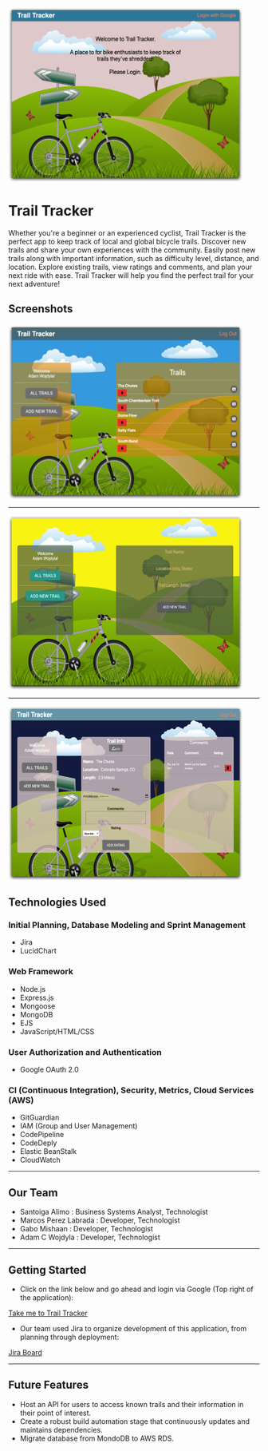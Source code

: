 <img src="public/images/landing-page.png" width="470" height="350">

# Trail Tracker
Whether you're a beginner or an experienced cyclist, Trail Tracker is the perfect app to keep track of local and global bicycle trails. Discover new trails and share your own experiences with the community. Easily post new trails along with important information, such as difficulty level, distance, and location. Explore existing trails, view ratings and comments, and plan your next ride with ease. Trail Tracker will help you find the perfect trail for your next adventure!

## Screenshots
<img src="public/images/trails-page.png" width="470" height="350">

---
<img src="public/images/new-page.png" width="470" height="350">

---
<img src="public/images/ratings-comments-page.png" width="470" height="350">

## Technologies Used

### Initial Planning, Database Modeling and Sprint Management
- Jira
- LucidChart
### Web Framework
- Node.js
- Express.js
- Mongoose
- MongoDB 
- EJS
- JavaScript/HTML/CSS
### User Authorization and Authentication
- Google OAuth 2.0
### CI (Continuous Integration), Security, Metrics, Cloud Services (AWS)
- GitGuardian
- IAM (Group and User Management) 
- CodePipeline
- CodeDeply
- Elastic BeanStalk
- CloudWatch
---
## Our Team
* Santoiga Alimo : Business Systems Analyst, Technologist
* Marcos Perez Labrada : Developer, Technologist
* Gabo Mishaan : Developer, Technologist
* Adam C Wojdyla : Developer, Technologist
---
## Getting Started
- Click on the link below and go ahead and login via Google (Top right of the application):

[Take me to Trail Tracker](http://code4trailtracker-env.eba-kzdmvpgv.us-east-1.elasticbeanstalk.com/)

- Our team used Jira to organize development of this application, from planning through deployment: 

[Jira Board](https://santoalimo.atlassian.net/jira/software/projects/COD4/boards/1/roadmap?selectedIssue=COD4-1)

---
## Future Features
- Host an API for users to access known trails and their information in their point of interest.
- Create a robust build automation stage that continuously updates and maintains dependencies.
- Migrate database from MondoDB to AWS RDS.

